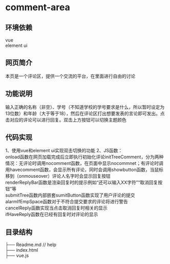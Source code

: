 # comment-area
## 环境依赖
vue<br>
element ui
## 网页简介
本页是一个评论区，提供一个交流的平台，在里面进行自由的讨论
## 功能说明
输入正确的名称（非空）、学号（不知道学校的学号要求是什么，所以暂时设定为13位数）和年龄（大于等于18），然后在评论区打出想要发表的言论即可发出。点击对应的评论可以进行回复。双击上方按钮可以切换主题颜色
## 代码实现
1、使用vue和element ui实现双击切换的功能
2、JS函数：<br>
onload函数在网页加载完成后立即执行初始化评论initTreeComment，分为两种情况：无评论时调用nocomment函数，在页面中显示nocommnet；有评论时调用havecomment函数，会显示所有评论，同时会调用showbutton函数，当鼠标移到（onmouseover）评论人名字时会显示回复按钮<br>
renderReplyBar函数是渲染回复时的提示例如“还可以输入XX字符”“取消回复按钮”等<br>
submitTree函数内部嵌套sumitButton函数实现了用户评论的提交<br>
alarmIfEmpSpace函数对于不符合提交要求的评论将进行警告<br>
cancelReply函数实现当点击取消回复时相关的显示<br>
ifHaveReply函数在已经有回复时对评论的显示<br>
## 目录结构
├── Readme.md // help<br>
├── index.html<br>
├── vue.js
